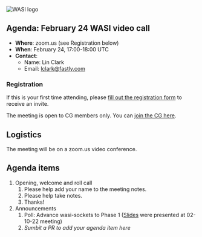 ![WASI logo](https://raw.githubusercontent.com/WebAssembly/WASI/main/WASI.png)

## Agenda: February 24 WASI video call

- **Where**: zoom.us (see Registration below)
- **When**: February 24, 17:00-18:00 UTC
- **Contact**:
  - Name: Lin Clark
  - Email: lclark@fastly.com

### Registration

If this is your first time attending, please [fill out the registration form](https://docs.google.com/forms/d/e/1FAIpQLSdpO6Lp2L_dZ2_oiDgzjKx7pb7s2YYHjeSIyfHWZZGSKoZKWQ/viewform?usp=sf_link) to receive an invite.

The meeting is open to CG members only. You can [join the CG here](https://www.w3.org/community/webassembly/).

## Logistics

The meeting will be on a zoom.us video conference.

## Agenda items

1. Opening, welcome and roll call
    1. Please help add your name to the meeting notes.
    1. Please help take notes.
    1. Thanks!
1. Announcements
    1. Poll: Advance wasi-sockets to Phase 1 ([Slides](presentations/2022-02-10-bakker-sockets-and-address-lookup.pdf) were presented at 02-10-22 meeting)
    1. _Sumbit a PR to add your agenda item here_
